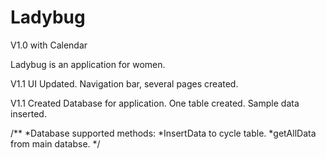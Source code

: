 # Ladybug
V1.0 with Calendar

Ladybug is an application for women.

V1.1
UI Updated.
Navigation bar, several pages created.


V1.1
Created Database for application.
One table created.
Sample data inserted.

/**
*Database supported methods:
*InsertData to cycle table.
*getAllData from main databse.
*/
